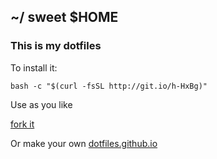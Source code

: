 ## ~/ sweet $HOME

### This is my dotfiles 

To install it:

```shellscript
bash -c "$(curl -fsSL http://git.io/h-HxBg)"
```

Use as you like

[fork it](https://github.com/heliohead/dotfiles/fork)

Or make your own [dotfiles.github.io](http://dotfiles.github.io/)
